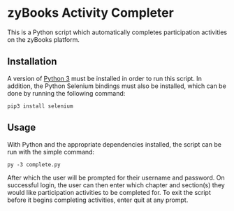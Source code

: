 # zyBooks Activity Completer
This is a Python script which automatically completes participation activities on the zyBooks platform.

## Installation
A version of [Python 3](https://www.python.org/downloads/) must be installed in order to run this script.
In addition, the Python Selenium bindings must also be installed, which can be done by running the following command:
```
pip3 install selenium
```

## Usage
With Python and the appropriate dependencies installed, the script can be run with the simple command:
```
py -3 complete.py
```
After which the user will be prompted for their username and password.
On successful login, the user can then enter which chapter and section(s) they would like participation activities to be completed for.
To exit the script before it begins completing activities, enter quit at any prompt.
